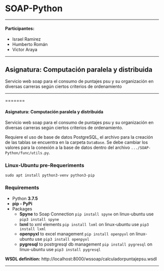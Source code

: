 # SOAP-Python
***
#### Participantes:
* Israel Ramirez
* Humberto Román
* Victor Araya
***
## Asignatura: Computación paralela y distribuida

Servicio web soap para el consumo de puntajes psu y su organización en diversas carreras según ciertos criterios de ordenamiento
***
=======
#### Asignatura: Computación paralela y distribuida

Servicio web soap para el consumo de puntajes psu y su organización en diversas carreras según ciertos criterios de ordenamiento.

Requiere el uso de base de datos PostgreSQL, el archivo para la creación de las tablas se encuentra en la carpeta `DataBase`. Se debe cambiar los valores para la conexión a la base de datos dentro del archivo `.../SOAP-Python/func/utils.py`.

### Linux-Ubuntu pre-Requeriments

`sudo apt install python3-venv python3-pip`

### Requirements

* Python **3.7.5**
* **pip - PyPi**
* Packages
    * **Spyne** to Soap Connection `pip install spyne` on linux-ubuntu use `pip3 install spyne`
    * **lxml** to xml elements `pip install lxml` on linux-ubuntu use `pip3 install lxml`
    * **openpyxl** to excel management `pip install openpyxl` on linux-ubuntu use `pip3 install openpyxl`
    * **pygresql** to postrgresql db management `pip install pygresql` on linux-ubuntu use `pip3 install pygresql`

**WSDL definition:** http://localhost:8000/wssoap/calculadorpuntajepsu.wsdl
***